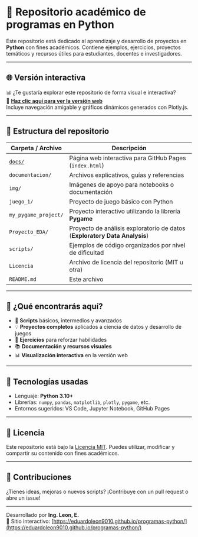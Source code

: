 # 🐍 Repositorio académico de programas en Python

Este repositorio está dedicado al aprendizaje y desarrollo de proyectos en **Python** con fines académicos. Contiene ejemplos, ejercicios, proyectos temáticos y recursos útiles para estudiantes, docentes e investigadores.

---

## 🌐 Versión interactiva

📊 ¿Te gustaría explorar este repositorio de forma visual e interactiva?  
🔗 **[Haz clic aquí para ver la versión web](https://eduardoleon9010.github.io/python_en_accion/)**  
Incluye navegación amigable y gráficos dinámicos generados con Plotly.js.

---

## 📂 Estructura del repositorio

| Carpeta / Archivo         | Descripción                                                                 |
|---------------------------|-----------------------------------------------------------------------------|
| [`docs/`](https://github.com/eduardoleon9010/python_en_accion/tree/main/docs)                   | Página web interactiva para GitHub Pages (`index.html`)                     |
| `documentacion/`          | Archivos explicativos, guías y referencias                                  |
| `img/`                    | Imágenes de apoyo para notebooks o documentación                            |
| `juego_1/`                | Proyecto de juego básico con Python                                         |
| `my_pygame_project/`      | Proyecto interactivo utilizando la librería **Pygame**                      |
| `Proyecto_EDA/`           | Proyecto de análisis exploratorio de datos (**Exploratory Data Analysis**) |
| `scripts/`                | Ejemplos de código organizados por nivel de dificultad                      |
| `Licencia`                | Archivo de licencia del repositorio (MIT u otra)                            |
| `README.md`               | Este archivo                                                               |

---

## 🚀 ¿Qué encontrarás aquí?

- 🔢 **Scripts** básicos, intermedios y avanzados
- 💡 **Proyectos completos** aplicados a ciencia de datos y desarrollo de juegos
- 🧠 **Ejercicios** para reforzar habilidades
- 📚 **Documentación y recursos visuales**
- 📊 **Visualización interactiva** en la versión web

---

## 📌 Tecnologías usadas

- Lenguaje: **Python 3.10+**
- Librerías: `numpy`, `pandas`, `matplotlib`, `plotly`, `pygame`, etc.
- Entornos sugeridos: VS Code, Jupyter Notebook, GitHub Pages

---

## 📄 Licencia

Este repositorio está bajo la [Licencia MIT](./Licencia). Puedes utilizar, modificar y compartir su contenido con fines académicos.

---

## 🤝 Contribuciones

¿Tienes ideas, mejoras o nuevos scripts? ¡Contribuye con un pull request o abre un issue!

---

Desarrollado por **Ing. Leon, E.**  
🔗 Sitio interactivo: [https://eduardoleon9010.github.io/programas-python/](https://eduardoleon9010.github.io/programas-python/)
